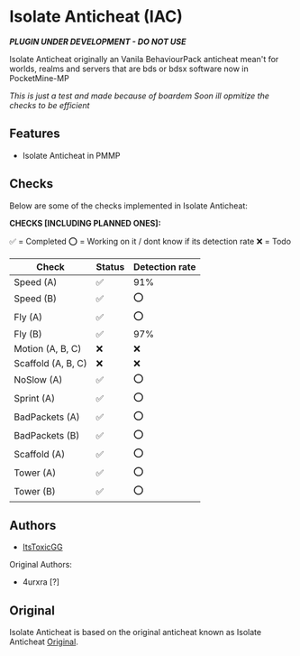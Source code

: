 # Isolate Anticheat (IAC)

***_PLUGIN UNDER DEVELOPMENT - DO NOT USE_***

Isolate Anticheat originally an Vanila BehaviourPack anticheat mean't for worlds, realms and servers that are bds or bdsx software
now in PocketMine-MP

*This is just a test and made because of boardem*
*Soon ill opmitize the checks to be efficient*

## Features

- Isolate Anticheat in PMMP

## Checks

Below are some of the checks implemented in Isolate Anticheat:

**CHECKS [INCLUDING PLANNED ONES]:**

✅ = Completed
⭕ = Working on it / dont know if its detection rate
❌ = Todo

| Check | Status | Detection rate |
| -------- | -------- | -------- |
| Speed (A) | ✅ | 91% |
| Speed (B) | ✅ | ⭕ |
| Fly (A) | ✅ | ⭕ |
| Fly (B) | ✅ | 97% |
| Motion (A, B, C) | ❌ | ❌ | 
| Scaffold (A, B, C) | ❌ | ❌ | 
| NoSlow (A) | ✅ | ⭕ | 
| Sprint (A) | ✅ | ⭕ | 
| BadPackets (A) | ✅ | ⭕ | 
| BadPackets (B) | ✅ | ⭕ | 
| Scaffold (A) | ✅ | ⭕ | 
| Tower (A) | ✅ | ⭕ | 
| Tower (B) | ✅ | ⭕ | 

## Authors

- [ItsToxicGG]([https://github.com/ItsToxicGG/])

Original Authors:

- 4urxra [?]

## Original

Isolate Anticheat is based on the original anticheat known as Isolate Anticheat [Original]([https://github.com/originaldeveloper](https://github.com/Dream23322/Isolate-Anticheat/tree/main)). 
